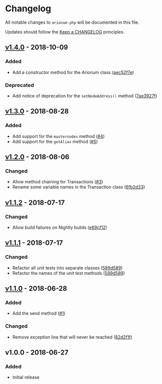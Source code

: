 # Changelog

All notable changes to `arionum-php` will be documented in this file.

Updates should follow the [Keep a CHANGELOG](https://keepachangelog.com) principles.

## [v1.4.0] - 2018-10-09

### Added
- Add a constructor method for the Arionum class ([aec52f7e](https://github.com/pxgamer/arionum-php/commit/aec52f7ec5eab75790a83a960354cfa7a40d79fd))

### Deprecated
- Add notice of deprecation for the `setNodeAddress()` method ([7ae3927f](https://github.com/pxgamer/arionum-php/commit/7ae3927fa607adf4eba6d6bee9cb6a470beaf044))

## [v1.3.0] - 2018-08-28

### Added
- Add support for the `masternodes` method ([#4](https://github.com/pxgamer/arionum-php/issues/4))
- Add support for the `getAlias` method ([#5](https://github.com/pxgamer/arionum-php/issues/5))

## [v1.2.0] - 2018-08-06

### Changed
- Allow method chaining for Transactions ([#3](https://github.com/pxgamer/arionum-php/issues/3))
- Rename some variable names in the Transaction class ([6fb2d33](https://github.com/pxgamer/arionum-php/commit/6fb2d33542c74d9daf6d972a0d429986a49b0e22))

## [v1.1.2] - 2018-07-17

### Changed
- Allow build failures on Nightly builds ([e69cf12](https://github.com/pxgamer/arionum-php/commit/e69cf1243c40e8fa6fc0aa80676c4298fcaf2722))

## [v1.1.1] - 2018-07-17

### Changed
- Refactor all unit tests into separate classes ([589d589](https://github.com/pxgamer/arionum-php/commit/589d589ab734ee8243c73e9538248bb9b5b9109d))
- Refactor the names of the unit test methods ([589d589](https://github.com/pxgamer/arionum-php/commit/589d589ab734ee8243c73e9538248bb9b5b9109d))

## [v1.1.0] - 2018-06-28

### Added
- Add the send method ([#1](https://github.com/pxgamer/arionum-php/issues/1))

### Changed
- Remove exception line that will never be reached ([82d2f1f](https://github.com/pxgamer/arionum-php/commit/82d2f1f7ba38d63c288e9931c355d62a5e653a75))

## v1.0.0 - 2018-06-27

### Added
- Initial release

[v1.4.0]: https://github.com/pxgamer/arionum-php/compare/v1.3.0...v1.4.0
[v1.3.0]: https://github.com/pxgamer/arionum-php/compare/v1.2.0...v1.3.0
[v1.2.0]: https://github.com/pxgamer/arionum-php/compare/v1.1.2...v1.2.0
[v1.1.2]: https://github.com/pxgamer/arionum-php/compare/v1.1.1...v1.1.2
[v1.1.1]: https://github.com/pxgamer/arionum-php/compare/v1.1.0...v1.1.1
[v1.1.0]: https://github.com/pxgamer/arionum-php/compare/v1.0.0...v1.1.0
